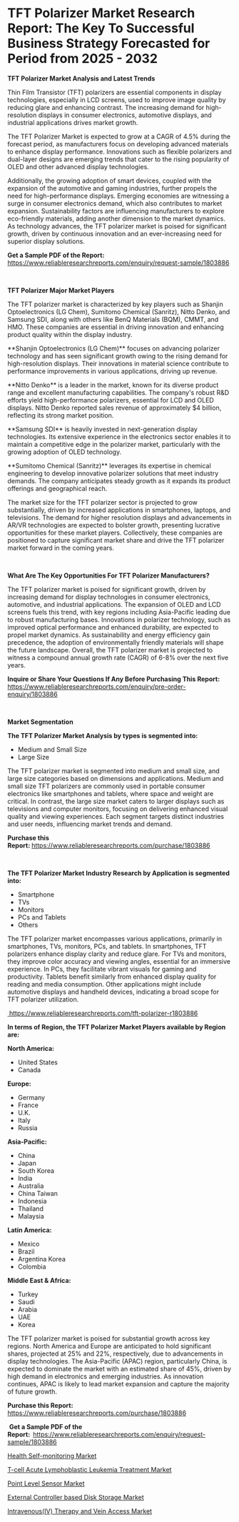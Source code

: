 <p><h1>TFT Polarizer Market Research Report: The Key To Successful Business Strategy Forecasted for Period from 2025 - 2032</h1></p><p><strong>TFT Polarizer Market Analysis and Latest Trends</strong></p>
<p><p>Thin Film Transistor (TFT) polarizers are essential components in display technologies, especially in LCD screens, used to improve image quality by reducing glare and enhancing contrast. The increasing demand for high-resolution displays in consumer electronics, automotive displays, and industrial applications drives market growth. </p><p>The TFT Polarizer Market is expected to grow at a CAGR of 4.5% during the forecast period, as manufacturers focus on developing advanced materials to enhance display performance. Innovations such as flexible polarizers and dual-layer designs are emerging trends that cater to the rising popularity of OLED and other advanced display technologies. </p><p>Additionally, the growing adoption of smart devices, coupled with the expansion of the automotive and gaming industries, further propels the need for high-performance displays. Emerging economies are witnessing a surge in consumer electronics demand, which also contributes to market expansion. Sustainability factors are influencing manufacturers to explore eco-friendly materials, adding another dimension to the market dynamics. As technology advances, the TFT polarizer market is poised for significant growth, driven by continuous innovation and an ever-increasing need for superior display solutions.</p></p>
<p><strong>Get a Sample PDF of the Report:&nbsp;</strong> <a href="https://www.reliableresearchreports.com/enquiry/request-sample/1803886?utm_campaign=12&utm_medium=2&utm_source=Github&utm_content=ia&utm_term=06042025&utm_id=tft-polarizer">https://www.reliableresearchreports.com/enquiry/request-sample/1803886</a></p>
<p>&nbsp;</p>
<p><strong>TFT Polarizer Major Market Players</strong></p>
<p><p>The TFT polarizer market is characterized by key players such as Shanjin Optoelectronics (LG Chem), Sumitomo Chemical (Sanritz), Nitto Denko, and Samsung SDI, along with others like BenQ Materials (BQM), CMMT, and HMO. These companies are essential in driving innovation and enhancing product quality within the display industry.</p><p>**Shanjin Optoelectronics (LG Chem)** focuses on advancing polarizer technology and has seen significant growth owing to the rising demand for high-resolution displays. Their innovations in material science contribute to performance improvements in various applications, driving up revenue.</p><p>**Nitto Denko** is a leader in the market, known for its diverse product range and excellent manufacturing capabilities. The company's robust R&D efforts yield high-performance polarizers, essential for LCD and OLED displays. Nitto Denko reported sales revenue of approximately $4 billion, reflecting its strong market position.</p><p>**Samsung SDI** is heavily invested in next-generation display technologies. Its extensive experience in the electronics sector enables it to maintain a competitive edge in the polarizer market, particularly with the growing adoption of OLED technology.</p><p>**Sumitomo Chemical (Sanritz)** leverages its expertise in chemical engineering to develop innovative polarizer solutions that meet industry demands. The company anticipates steady growth as it expands its product offerings and geographical reach. </p><p>The market size for the TFT polarizer sector is projected to grow substantially, driven by increased applications in smartphones, laptops, and televisions. The demand for higher resolution displays and advancements in AR/VR technologies are expected to bolster growth, presenting lucrative opportunities for these market players. Collectively, these companies are positioned to capture significant market share and drive the TFT polarizer market forward in the coming years.</p></p>
<p>&nbsp;</p>
<p><strong>What Are The Key Opportunities For TFT Polarizer Manufacturers?</strong></p>
<p><p>The TFT polarizer market is poised for significant growth, driven by increasing demand for display technologies in consumer electronics, automotive, and industrial applications. The expansion of OLED and LCD screens fuels this trend, with key regions including Asia-Pacific leading due to robust manufacturing bases. Innovations in polarizer technology, such as improved optical performance and enhanced durability, are expected to propel market dynamics. As sustainability and energy efficiency gain precedence, the adoption of environmentally friendly materials will shape the future landscape. Overall, the TFT polarizer market is projected to witness a compound annual growth rate (CAGR) of 6-8% over the next five years.</p></p>
<p><strong>Inquire or Share Your Questions If Any Before Purchasing This Report:</strong> <a href="https://www.reliableresearchreports.com/enquiry/pre-order-enquiry/1803886?utm_campaign=12&utm_medium=2&utm_source=Github&utm_content=ia&utm_term=06042025&utm_id=tft-polarizer">https://www.reliableresearchreports.com/enquiry/pre-order-enquiry/1803886</a></p>
<p>&nbsp;</p>
<p><strong>Market Segmentation</strong></p>
<p><strong>The TFT Polarizer Market Analysis by types is segmented into:</strong></p>
<p><ul><li>Medium and Small Size</li><li>Large Size</li></ul></p>
<p><p>The TFT polarizer market is segmented into medium and small size, and large size categories based on dimensions and applications. Medium and small size TFT polarizers are commonly used in portable consumer electronics like smartphones and tablets, where space and weight are critical. In contrast, the large size market caters to larger displays such as televisions and computer monitors, focusing on delivering enhanced visual quality and viewing experiences. Each segment targets distinct industries and user needs, influencing market trends and demand.</p></p>
<p><strong>Purchase this Report:&nbsp;</strong><a href="https://www.reliableresearchreports.com/purchase/1803886?utm_campaign=12&utm_medium=2&utm_source=Github&utm_content=ia&utm_term=06042025&utm_id=tft-polarizer">https://www.reliableresearchreports.com/purchase/1803886</a></p>
<p>&nbsp;</p>
<p><strong>The TFT Polarizer Market Industry Research by Application is segmented into:</strong></p>
<p><ul><li>Smartphone</li><li>TVs</li><li>Monitors</li><li>PCs and Tablets</li><li>Others</li></ul></p>
<p><p>The TFT polarizer market encompasses various applications, primarily in smartphones, TVs, monitors, PCs, and tablets. In smartphones, TFT polarizers enhance display clarity and reduce glare. For TVs and monitors, they improve color accuracy and viewing angles, essential for an immersive experience. In PCs, they facilitate vibrant visuals for gaming and productivity. Tablets benefit similarly from enhanced display quality for reading and media consumption. Other applications might include automotive displays and handheld devices, indicating a broad scope for TFT polarizer utilization.</p></p>
<p><a href="https://www.reliableresearchreports.com/tft-polarizer-r1803886?utm_campaign=12&utm_medium=2&utm_source=Github&utm_content=ia&utm_term=06042025&utm_id=tft-polarizer">&nbsp;https://www.reliableresearchreports.com/tft-polarizer-r1803886</a></p>
<p><strong>In terms of Region, the TFT Polarizer Market Players available by Region are:</strong></p>
<p>
    <p> <strong> North America: </strong>
        <ul>
            <li>United States</li>
            <li>Canada</li>
        </ul>
        </p> 
    <p> <strong> Europe: </strong>
        <ul>
            <li>Germany</li>
            <li>France</li>
            <li>U.K.</li>
            <li>Italy</li>
            <li>Russia</li>
        </ul>
        </p> 
    <p> <strong> Asia-Pacific: </strong>
        <ul>
            <li>China</li>
            <li>Japan</li>
            <li>South Korea</li>
            <li>India</li>
            <li>Australia</li>
            <li>China Taiwan</li>
            <li>Indonesia</li>
            <li>Thailand</li>
            <li>Malaysia</li>
        </ul>
        </p> 
    <p> <strong> Latin America: </strong>
        <ul>
            <li>Mexico</li>
            <li>Brazil</li>
            <li>Argentina Korea</li>
            <li>Colombia</li>
        </ul>
        </p> 
    <p> <strong> Middle East & Africa: </strong>
        <ul>
            <li>Turkey</li>
            <li>Saudi</li>
            <li>Arabia</li>
            <li>UAE</li>
            <li>Korea</li>
        </ul>
    </p>
    </p>
<p><p>The TFT polarizer market is poised for substantial growth across key regions. North America and Europe are anticipated to hold significant shares, projected at 25% and 22%, respectively, due to advancements in display technologies. The Asia-Pacific (APAC) region, particularly China, is expected to dominate the market with an estimated share of 45%, driven by high demand in electronics and emerging industries. As innovation continues, APAC is likely to lead market expansion and capture the majority of future growth.</p></p>
<p><strong>Purchase this Report: </strong><a href="https://www.reliableresearchreports.com/purchase/1803886?utm_campaign=12&utm_medium=2&utm_source=Github&utm_content=ia&utm_term=06042025&utm_id=tft-polarizer">https://www.reliableresearchreports.com/purchase/1803886</a></p>
<p>&nbsp;<strong>Get a Sample PDF of the Report:&nbsp;&nbsp;</strong><a href="https://www.reliableresearchreports.com/enquiry/request-sample/1803886?utm_campaign=12&utm_medium=2&utm_source=Github&utm_content=ia&utm_term=06042025&utm_id=tft-polarizer">https://www.reliableresearchreports.com/enquiry/request-sample/1803886</a></p>
<p><strong></strong></p>
<p><p><a href="https://www.linkedin.com/pulse/determining-health-self-monitoringmarket-size-trends-projected-cjaof?utm_campaign=12&utm_medium=2&utm_source=Github&utm_content=ia&utm_term=06042025&utm_id=tft-polarizer">Health Self-monitoring Market</a></p><p><a href="https://www.linkedin.com/pulse/future-t-cell-acute-lymphoblastic-leukemia-treatment-xufvc?utm_campaign=12&utm_medium=2&utm_source=Github&utm_content=ia&utm_term=06042025&utm_id=tft-polarizer">T-cell Acute Lymphoblastic Leukemia Treatment Market</a></p><p><a href="https://github.com/mafeasavzal/Market-Research-Report-List-1/blob/main/point-level-sensor-market.md?utm_campaign=12&utm_medium=2&utm_source=Github&utm_content=ia&utm_term=06042025&utm_id=tft-polarizer">Point Level Sensor Market</a></p><p><a href="https://github.com/seemagarbeha/Market-Research-Report-List-1/blob/main/external-controller-based-disk-storage-market.md?utm_campaign=12&utm_medium=2&utm_source=Github&utm_content=ia&utm_term=06042025&utm_id=tft-polarizer">External Controller based Disk Storage Market</a></p><p><a href="https://www.linkedin.com/pulse/intravenousiv-therapy-vein-access-market-research-report-industry-zndcf?utm_campaign=12&utm_medium=2&utm_source=Github&utm_content=ia&utm_term=06042025&utm_id=tft-polarizer">Intravenous(IV) Therapy and Vein Access Market</a></p></p>